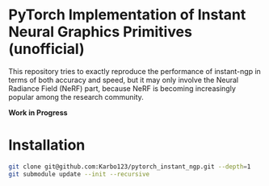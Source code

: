 # PyTorch Implementation of Instant Neural Graphics Primitives (unofficial)

This repository tries to exactly reproduce the performance of instant-ngp in terms of both accuracy and speed, but it may only involve the Neural Radiance Field (NeRF) part, because NeRF is becoming increasingly popular among the research community.

**Work in Progress**

# Installation

```bash
git clone git@github.com:Karbo123/pytorch_instant_ngp.git --depth=1
git submodule update --init --recursive
```

